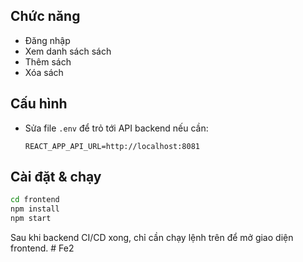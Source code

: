 
## Chức năng
- Đăng nhập
- Xem danh sách sách
- Thêm sách
- Xóa sách

## Cấu hình
- Sửa file `.env` để trỏ tới API backend nếu cần:
  ```
  REACT_APP_API_URL=http://localhost:8081
  ```

## Cài đặt & chạy
```bash
cd frontend
npm install
npm start
```

Sau khi backend CI/CD xong, chỉ cần chạy lệnh trên để mở giao diện frontend.
#   F e 2  
 